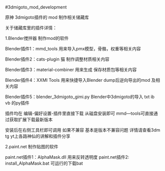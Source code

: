 #3dmigoto_mod_development

原神 3dmigoto插件的 mod 制作相关储藏库

关于储藏库里的插件详情：

1.Blender搅拌器 制作mod的软件

Blender插件1：mmd_tools   用来导入pmx模型，骨骼，权重等相关内容

Blender插件2：cats-plugin 猫  制作调整材质相关内容

Blender插件3：material-combiner   用来生成 保存材质包等相关内容

Blender插件4：XXMI Tools 用来快捷导入Blender dump后逆向导出的mod 及相关内容

Blender插件5：blender_3dmigoto_gimi.py Blender中3dmigoto的导入 txt ib vb 的py插件

插件均在 编辑-偏好设置-插件里直接下载 从磁盘安装即可  mmd—tools可直接通过获取扩展下载最新版本

安装后在右侧工具栏即可调用 如果不兼容 基本是版本不兼容问题 详情请查看3dm tg yt上各路神仙的讲解和插件分享








2.paint.net 制作贴图的软件

paint.net插件1：AlphaMask.dll   用来反转透明度
paint.net插件2: install_AlphaMask.bat 可运行的下载bat
